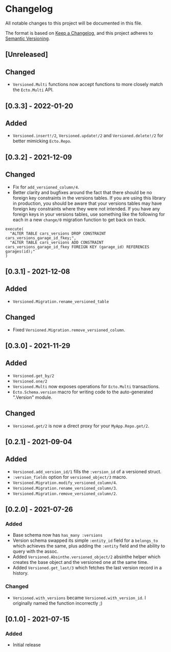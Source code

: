 # Changelog

All notable changes to this project will be documented in this file.

The format is based on [Keep a Changelog](https://keepachangelog.com/en/1.0.0/),
and this project adheres to [Semantic
Versioning](https://semver.org/spec/v2.0.0.html).

## [Unreleased]
## Changed

- `Versioned.Multi` functions now accept functions to more closely match the
  `Ecto.Multi` API.

## [0.3.3] - 2022-01-20
## Added

- `Versioned.insert!/2`, `Versioned.update!/2` and `Versioned.delete!/2` for
  better mimicking `Ecto.Repo`.

## [0.3.2] - 2021-12-09
## Changed

- Fix for `add_versioned_column/4`.
- Better clarity and bugfixes around the fact that there should be no foreign
  key constraints in the versions tables. If you are using this library in
  production, you should be aware that your versions tables may have foreign key
  constraints where they were not intended. If you have any foreign keys in your
  versions tables, use something like the following for each in a new `change/0`
  migration function to get back on track.

```
execute(
  "ALTER TABLE cars_versions DROP CONSTRAINT cars_versions_garage_id_fkey;",
  "ALTER TABLE cars_versions ADD CONSTRAINT cars_versions_garage_id_fkey FOREIGN KEY (garage_id) REFERENCES garages(id);"
)
```

## [0.3.1] - 2021-12-08
## Added

- `Versioned.Migration.rename_versioned_table`

## Changed

- Fixed `Versioned.Migration.remove_versioned_column`.

## [0.3.0] - 2021-11-29
## Added

- `Versioned.get_by/2`
- `Versioned.one/2`
- `Versioned.Multi` now exposes operations for `Ecto.Multi` transactions.
- `Ecto.Schema.version` macro for writing code to the auto-generated
  ".Version" module.

## Changed

- `Versioned.get/2` is now a direct proxy for your `MyApp.Repo.get/2`.

## [0.2.1] - 2021-09-04
## Added

- `Versioned.add_version_id/1` fills the `:version_id` of a versioned struct.
- `:version_fields` option for `versioned_object/3` macro.
- `Versioned.Migration.modify_versioned_column/4`.
- `Versioned.Migration.rename_versioned_column/3`.
- `Versioned.Migration.remove_versioned_column/2`.

## [0.2.0] - 2021-07-26
### Added
- Base schema now has `has_many :versions`
- Version schema swapped its simple `:entity_id` field for a `belongs_to` which
  achieves the same, plus adding the `:entity` field and the ability to query
  with the assoc.
- Added `Versioned.Absinthe.versioned_object/2` absinthe helper which creates
  the base object and the versioned one at the same time.
- Added `Versioned.get_last/3` which fetches the last version record in a
  history.

### Changed

- `Versioned.with_versions` became `Versioned.with_version_id`. I originally
  named the function incorrectly ;)

## [0.1.0] - 2021-07-15
### Added
- Initial release
